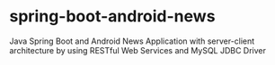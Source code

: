 # spring-boot-android-news
Java Spring Boot and Android News Application with server-client architecture by using RESTful Web Services and MySQL JDBC Driver
